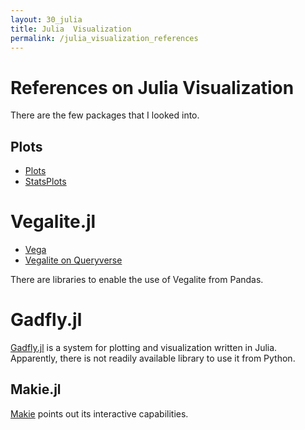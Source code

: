 ```yaml
---
layout: 30_julia
title: Julia  Visualization
permalink: /julia_visualization_references
---
```



# References on Julia Visualization

There are the few packages that I looked into.


## Plots

- [Plots](https://docs.juliaplots.org/latest/examples/inspectdr)
- [StatsPlots](https://github.com/JuliaPlots/StatsPlots.jl)


# Vegalite.jl

- [Vega](https://vega.github.io/)
- [Vegalite on Queryverse](https://www.queryverse.org/VegaLite.jl/stable/)

There are libraries to enable the use of Vegalite from Pandas. 


# Gadfly.jl

[Gadfly.jl](http://gadflyjl.org/stable/) is a system for plotting and visualization written in Julia. Apparently, there is not readily available library to use it from Python.


## Makie.jl

[Makie](https://github.com/JuliaPlots/Makie.jl) points out its interactive capabilities.


